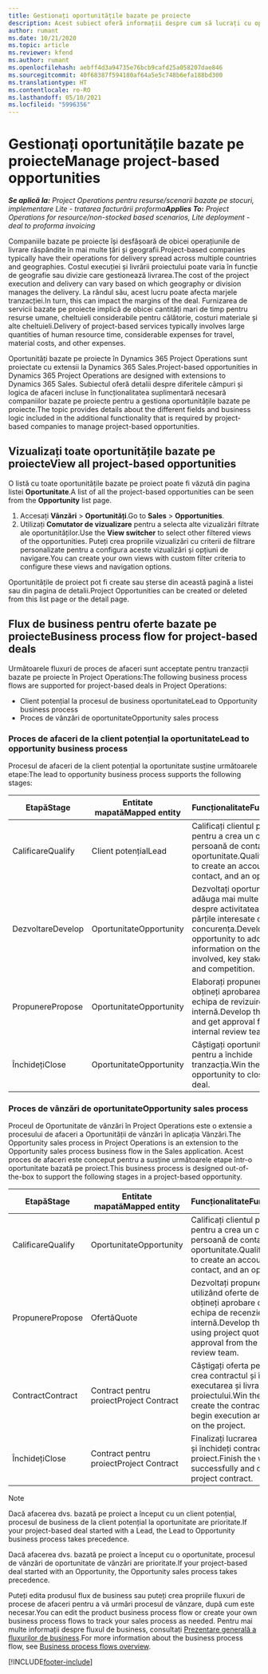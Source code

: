 ```yaml
---
title: Gestionați oportunitățile bazate pe proiecte
description: Acest subiect oferă informații despre cum să lucrați cu oportunități legate de proiecte.
author: rumant
ms.date: 10/21/2020
ms.topic: article
ms.reviewer: kfend
ms.author: rumant
ms.openlocfilehash: aebff4d3a94735e76bcb9cafd25a058207dae846
ms.sourcegitcommit: 40f68387f594180af64a5e5c748b6efa188bd300
ms.translationtype: HT
ms.contentlocale: ro-RO
ms.lasthandoff: 05/10/2021
ms.locfileid: "5996356"
---
```

# <a name="manage-project-based-opportunities"></a><span data-ttu-id="90cd8-103">Gestionați oportunitățile bazate pe proiecte</span><span class="sxs-lookup"><span data-stu-id="90cd8-103">Manage project-based opportunities</span></span>

<span data-ttu-id="90cd8-104">_**Se aplică la:** Project Operations pentru resurse/scenarii bazate pe stocuri, implementare Lite - tratarea facturării proforma_</span><span class="sxs-lookup"><span data-stu-id="90cd8-104">_**Applies To:** Project Operations for resource/non-stocked based scenarios, Lite deployment - deal to proforma invoicing_</span></span>

<span data-ttu-id="90cd8-105">Companiile bazate pe proiecte își desfășoară de obicei operațiunile de livrare răspândite în mai multe țări și geografii.</span><span class="sxs-lookup"><span data-stu-id="90cd8-105">Project-based companies typically have their operations for delivery spread across multiple countries and geographies.</span></span> <span data-ttu-id="90cd8-106">Costul execuției și livrării proiectului poate varia în funcție de geografie sau divizie care gestionează livrarea.</span><span class="sxs-lookup"><span data-stu-id="90cd8-106">The cost of the project execution and delivery can vary  based on which geography or division manages the delivery.</span></span> <span data-ttu-id="90cd8-107">La rândul său, acest lucru poate afecta marjele tranzacției.</span><span class="sxs-lookup"><span data-stu-id="90cd8-107">In turn, this can impact the margins of the deal.</span></span> <span data-ttu-id="90cd8-108">Furnizarea de servicii bazate pe proiecte implică de obicei cantități mari de timp pentru resurse umane, cheltuieli considerabile pentru călătorie, costuri materiale și alte cheltuieli.</span><span class="sxs-lookup"><span data-stu-id="90cd8-108">Delivery of project-based services typically involves large quantities of human resource time, considerable expenses for travel, material costs, and other expenses.</span></span>

<span data-ttu-id="90cd8-109">Oportunități bazate pe proiecte în Dynamics 365 Project Operations sunt proiectate cu extensii la Dynamics 365 Sales.</span><span class="sxs-lookup"><span data-stu-id="90cd8-109">Project-based opportunities in Dynamics 365 Project Operations are designed with extensions to Dynamics 365 Sales.</span></span> <span data-ttu-id="90cd8-110">Subiectul oferă detalii despre diferitele câmpuri și logica de afaceri incluse în funcționalitatea suplimentară necesară companiilor bazate pe proiecte pentru a gestiona oportunitățile bazate pe proiecte.</span><span class="sxs-lookup"><span data-stu-id="90cd8-110">The topic provides details about the different fields and business logic included in the additional functionality that is required by project-based companies to manage project-based opportunities.</span></span>

## <a name="view-all-project-based-opportunities"></a><span data-ttu-id="90cd8-111">Vizualizați toate oportunitățile bazate pe proiecte</span><span class="sxs-lookup"><span data-stu-id="90cd8-111">View all project-based opportunities</span></span>

<span data-ttu-id="90cd8-112">O listă cu toate oportunitățile bazate pe proiect poate fi văzută din pagina listei **Oportunitate**.</span><span class="sxs-lookup"><span data-stu-id="90cd8-112">A list of all the project-based opportunities can be seen from the **Opportunity** list page.</span></span> 

1. <span data-ttu-id="90cd8-113">Accesați **Vânzări** > **Oportunități**.</span><span class="sxs-lookup"><span data-stu-id="90cd8-113">Go to **Sales** > **Opportunities**.</span></span>
2. <span data-ttu-id="90cd8-114">Utilizați **Comutator de vizualizare** pentru a selecta alte vizualizări filtrate ale oportunităților.</span><span class="sxs-lookup"><span data-stu-id="90cd8-114">Use the **View switcher** to select other filtered views of the opportunities.</span></span> <span data-ttu-id="90cd8-115">Puteți crea propriile vizualizări cu criterii de filtrare personalizate pentru a configura aceste vizualizări și opțiuni de navigare.</span><span class="sxs-lookup"><span data-stu-id="90cd8-115">You can create your own views with custom filter criteria to configure these views and navigation options.</span></span>

<span data-ttu-id="90cd8-116">Oportunitățile de proiect pot fi create sau șterse din această pagină a listei sau din pagina de detalii.</span><span class="sxs-lookup"><span data-stu-id="90cd8-116">Project Opportunities can be created or deleted from this list page or the detail page.</span></span>

## <a name="business-process-flow-for-project-based-deals"></a><span data-ttu-id="90cd8-117">Flux de business pentru oferte bazate pe proiecte</span><span class="sxs-lookup"><span data-stu-id="90cd8-117">Business process flow for project-based deals</span></span>

<span data-ttu-id="90cd8-118">Următoarele fluxuri de proces de afaceri sunt acceptate pentru tranzacții bazate pe proiecte în Project Operations:</span><span class="sxs-lookup"><span data-stu-id="90cd8-118">The following business process flows are supported for project-based deals in Project Operations:</span></span>

- <span data-ttu-id="90cd8-119">Client potențial la procesul de business oportunitate</span><span class="sxs-lookup"><span data-stu-id="90cd8-119">Lead to Opportunity business process</span></span>
- <span data-ttu-id="90cd8-120">Proces de vânzări de oportunitate</span><span class="sxs-lookup"><span data-stu-id="90cd8-120">Opportunity sales process</span></span>

### <a name="lead-to-opportunity-business-process"></a><span data-ttu-id="90cd8-121">Proces de afaceri de la client potențial la oportunitate</span><span class="sxs-lookup"><span data-stu-id="90cd8-121">Lead to opportunity business process</span></span> 
<span data-ttu-id="90cd8-122">Procesul de afaceri de la client potențial la oportunitate susține următoarele etape:</span><span class="sxs-lookup"><span data-stu-id="90cd8-122">The lead to opportunity business process supports the following stages:</span></span>

| <span data-ttu-id="90cd8-123">Etapă</span><span class="sxs-lookup"><span data-stu-id="90cd8-123">Stage</span></span> | <span data-ttu-id="90cd8-124">Entitate mapată</span><span class="sxs-lookup"><span data-stu-id="90cd8-124">Mapped entity</span></span> | <span data-ttu-id="90cd8-125">Funcționalitate</span><span class="sxs-lookup"><span data-stu-id="90cd8-125">Functionality</span></span> |
| --- | --- | --- |
| <span data-ttu-id="90cd8-126">Calificare</span><span class="sxs-lookup"><span data-stu-id="90cd8-126">Qualify</span></span> | <span data-ttu-id="90cd8-127">Client potențial</span><span class="sxs-lookup"><span data-stu-id="90cd8-127">Lead</span></span> | <span data-ttu-id="90cd8-128">Calificați clientul potențial pentru a crea un cont, o persoană de contact și o oportunitate.</span><span class="sxs-lookup"><span data-stu-id="90cd8-128">Qualify the lead to create an account, contact, and an opportunity.</span></span> |
| <span data-ttu-id="90cd8-129">Dezvoltare</span><span class="sxs-lookup"><span data-stu-id="90cd8-129">Develop</span></span> | <span data-ttu-id="90cd8-130">Oportunitate</span><span class="sxs-lookup"><span data-stu-id="90cd8-130">Opportunity</span></span> | <span data-ttu-id="90cd8-131">Dezvoltați oportunitatea de a adăuga mai multe informații despre activitatea implicată, părțile interesate cheie și concurența.</span><span class="sxs-lookup"><span data-stu-id="90cd8-131">Develop the opportunity to add more information on the work involved, key stakeholders, and competition.</span></span> |
| <span data-ttu-id="90cd8-132">Propunere</span><span class="sxs-lookup"><span data-stu-id="90cd8-132">Propose</span></span> | <span data-ttu-id="90cd8-133">Oportunitate</span><span class="sxs-lookup"><span data-stu-id="90cd8-133">Opportunity</span></span> | <span data-ttu-id="90cd8-134">Elaborați propunerea și obțineți aprobarea de la echipa de revizuire internă.</span><span class="sxs-lookup"><span data-stu-id="90cd8-134">Develop the proposal and get approval from the internal review team.</span></span> |
| <span data-ttu-id="90cd8-135">Închideți</span><span class="sxs-lookup"><span data-stu-id="90cd8-135">Close</span></span> | <span data-ttu-id="90cd8-136">Oportunitate</span><span class="sxs-lookup"><span data-stu-id="90cd8-136">Opportunity</span></span> | <span data-ttu-id="90cd8-137">Câștigați oportunitatea pentru a închide tranzacția.</span><span class="sxs-lookup"><span data-stu-id="90cd8-137">Win the opportunity to close the deal.</span></span> |

### <a name="opportunity-sales-process"></a><span data-ttu-id="90cd8-138">Proces de vânzări de oportunitate</span><span class="sxs-lookup"><span data-stu-id="90cd8-138">Opportunity sales process</span></span>
<span data-ttu-id="90cd8-139">Proceul de Oportunitate de vânzări în Project Operations este o extensie a procesului de afaceri a Oportunității de vânzări în aplicația Vânzări.</span><span class="sxs-lookup"><span data-stu-id="90cd8-139">The Opportunity sales process in Project Operations is an extension to the Opportunity sales process business flow in the Sales application.</span></span> <span data-ttu-id="90cd8-140">Acest proces de afaceri este conceput pentru a susține următoarele etape într-o oportunitate bazată pe proiect.</span><span class="sxs-lookup"><span data-stu-id="90cd8-140">This business process is designed out-of-the-box to support the following stages in a project-based opportunity.</span></span>

| <span data-ttu-id="90cd8-141">Etapă</span><span class="sxs-lookup"><span data-stu-id="90cd8-141">Stage</span></span> | <span data-ttu-id="90cd8-142">Entitate mapată</span><span class="sxs-lookup"><span data-stu-id="90cd8-142">Mapped entity</span></span> | <span data-ttu-id="90cd8-143">Funcționalitate</span><span class="sxs-lookup"><span data-stu-id="90cd8-143">Functionality</span></span> |
| --- | --- | --- |
| <span data-ttu-id="90cd8-144">Calificare</span><span class="sxs-lookup"><span data-stu-id="90cd8-144">Qualify</span></span> | <span data-ttu-id="90cd8-145">Oportunitate</span><span class="sxs-lookup"><span data-stu-id="90cd8-145">Opportunity</span></span> | <span data-ttu-id="90cd8-146">Calificați clientul potențial pentru a crea un cont, o persoană de contact și o oportunitate.</span><span class="sxs-lookup"><span data-stu-id="90cd8-146">Qualify the lead to create an account, contact, and an opportunity.</span></span> |
| <span data-ttu-id="90cd8-147">Propunere</span><span class="sxs-lookup"><span data-stu-id="90cd8-147">Propose</span></span> | <span data-ttu-id="90cd8-148">Ofertă</span><span class="sxs-lookup"><span data-stu-id="90cd8-148">Quote</span></span> | <span data-ttu-id="90cd8-149">Dezvoltați propunerea utilizând oferte de proiect și obțineți aprobare de la echipa de recenzie internă.</span><span class="sxs-lookup"><span data-stu-id="90cd8-149">Develop the proposal using project quotes and get approval from the internal review team.</span></span> |
| <span data-ttu-id="90cd8-150">Contract</span><span class="sxs-lookup"><span data-stu-id="90cd8-150">Contract</span></span> | <span data-ttu-id="90cd8-151">Contract pentru proiect</span><span class="sxs-lookup"><span data-stu-id="90cd8-151">Project Contract</span></span> | <span data-ttu-id="90cd8-152">Câștigați oferta pentru a crea contractul și începeți executarea și livrarea proiectului.</span><span class="sxs-lookup"><span data-stu-id="90cd8-152">Win the quote to create the contract and begin execution and delivery on the project.</span></span> |
| <span data-ttu-id="90cd8-153">Închideți</span><span class="sxs-lookup"><span data-stu-id="90cd8-153">Close</span></span> | <span data-ttu-id="90cd8-154">Contract pentru proiect</span><span class="sxs-lookup"><span data-stu-id="90cd8-154">Project Contract</span></span> | <span data-ttu-id="90cd8-155">Finalizați lucrarea cu succes și închideți contractul de proiect.</span><span class="sxs-lookup"><span data-stu-id="90cd8-155">Finish the work successfully and close the project contract.</span></span> |

> [!NOTE]
> <span data-ttu-id="90cd8-156">Dacă afacerea dvs. bazată pe proiect a început cu un client potențial, procesul de business de la client potențial la oportunitate are prioritate.</span><span class="sxs-lookup"><span data-stu-id="90cd8-156">If your project-based deal started with a Lead, the Lead to Opportunity business process takes precedence.</span></span>
>
> <span data-ttu-id="90cd8-157">Dacă afacerea dvs. bazată pe proiect a început cu o oportunitate, procesul de vânzări de oportunitate de vânzări are prioritate.</span><span class="sxs-lookup"><span data-stu-id="90cd8-157">If your project-based deal started with an Opportunity, the Opportunity sales process takes precedence.</span></span>

<span data-ttu-id="90cd8-158">Puteți edita produsul flux de business sau puteți crea propriile fluxuri de procese de afaceri pentru a vă urmări procesul de vânzare, după cum este necesar.</span><span class="sxs-lookup"><span data-stu-id="90cd8-158">You can edit the product business process flow or create your own business process flows to track your sales process as needed.</span></span> <span data-ttu-id="90cd8-159">Pentru mai multe informații despre fluxul de business, consultați [Prezentare generală a fluxurilor de business](/dynamics365/customerengagement/on-premises/customize/business-process-flows-overview).</span><span class="sxs-lookup"><span data-stu-id="90cd8-159">For more information about the business process flow, see [Business process flows overview](/dynamics365/customerengagement/on-premises/customize/business-process-flows-overview).</span></span>


[!INCLUDE[footer-include](../includes/footer-banner.md)]